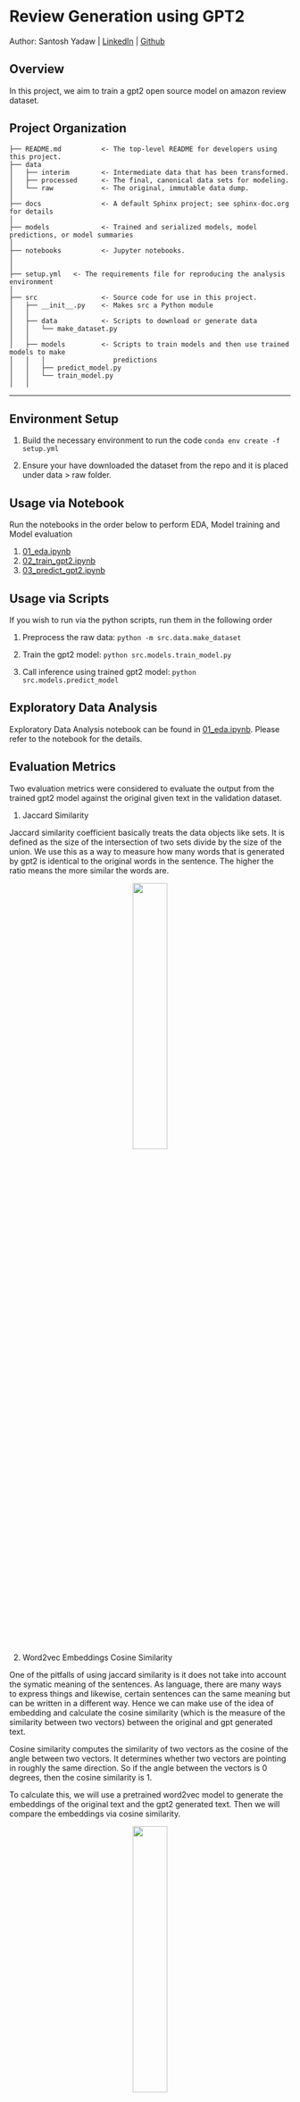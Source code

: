 Review Generation using GPT2
==============================

Author: Santosh Yadaw | [LinkedIn](https://www.linkedin.com/in/santosh-yadaw-b32025111/) | [Github](https://github.com/SantoshYadaw/)

Overview
------------

In this project, we aim to train a gpt2 open source model on amazon review dataset.

Project Organization
------------

    ├── README.md          <- The top-level README for developers using this project.
    ├── data
    │   ├── interim        <- Intermediate data that has been transformed.
    │   ├── processed      <- The final, canonical data sets for modeling.
    │   └── raw            <- The original, immutable data dump.
    │
    ├── docs               <- A default Sphinx project; see sphinx-doc.org for details
    │
    ├── models             <- Trained and serialized models, model predictions, or model summaries
    │
    ├── notebooks          <- Jupyter notebooks. 
    │
    │
    ├── setup.yml   <- The requirements file for reproducing the analysis environment
    │
    ├── src                <- Source code for use in this project.
    │   ├── __init__.py    <- Makes src a Python module
    │   │
    │   ├── data           <- Scripts to download or generate data
    │   │   └── make_dataset.py
    │   │
    │   ├── models         <- Scripts to train models and then use trained models to make
    │   │   │                 predictions
    │   │   ├── predict_model.py
    │   │   └── train_model.py
    │   │

--------

Environment Setup
------------
1. Build the necessary environment to run the code
```conda env create -f setup.yml```

2. Ensure your have downloaded the dataset from the repo and it is placed under data > raw folder.


Usage via Notebook
------------
Run the notebooks in the order below to perform EDA, Model training and Model evaluation

1. [01_eda.ipynb](notebooks/01_eda.ipynb)
2. [02_train_gpt2.ipynb](notebooks/02_train_gpt2.ipynb)
3. [03_predict_gpt2.ipynb](notebooks/03_predict_gpt2.ipynb)

Usage via Scripts
------------
If you wish to run via the python scripts, run them in the following order

1. Preprocess the raw data:
``` python -m src.data.make_dataset ```

2. Train the gpt2 model:
``` python src.models.train_model.py ```

3. Call inference using trained gpt2 model:
``` python src.models.predict_model ```

Exploratory Data Analysis
------------

Exploratory Data Analysis notebook can be found in [01_eda.ipynb](notebooks/01_eda.ipynb). Please refer to the notebook for the details.


Evaluation Metrics
------------
Two evaluation metrics were considered to evaluate the output from the trained gpt2 model against the original given text in the validation dataset.

1. Jaccard Similarity

Jaccard similarity coefficient basically treats the data objects like sets. It is defined as the size of the intersection of two sets divide by the size of the union. We use this as a way to measure how many words that is generated by gpt2 is identical to the original words in the sentence. The higher the ratio means the more similar the words are.

<p align="center">
  <img src="figures/jaccard_similarity.png" width=35%/>
  <br>                  
</p>

2. Word2vec Embeddings Cosine Similarity 

One of the pitfalls of using jaccard similarity is it does not take into account the symatic meaning of the sentences. As language, there are many ways to express things and likewise, certain sentences can the same meaning but can be written in a different way. Hence we can make use of the idea of embedding and calculate the cosine similarity (which is the measure of the similarity between two vectors) between the original and gpt generated text. 

Cosine similarity computes the similarity of two vectors as the cosine of the angle between two vectors. It determines whether two vectors are pointing in roughly the same direction. So if the angle between the vectors is 0 degrees, then the cosine similarity is 1.

To calculate this, we will use a pretrained word2vec model to generate the embeddings of the original text and the gpt2 generated text. Then we will compare the embeddings via cosine similarity.

<p align="center">
  <img src="figures/cosine_similarity.png" width=35%/>
  <br>                  
</p>

Model's Performance
------------

1. Overall observation using Jaccard Similarity Score

a. The average jaccard similarity score calculated on the validation set is 0.8. This means the generated text on average are only 80% similar to the original text which seems to indicate a pretty good score.
b. In general, the jaccard score is higher for given sentences that are shorter in length.
c. The limitation with jaccard similiarity:
- is it does not capture the magnitude or direction of the vectors and hence it may not reflec the strength of the similarity
- Does not consider the order or the context of the words and it may miss semantic variations that could be generated by gpt2

2. Overall observations on Cosine Similarity Score
a. The average cosine similarity score between the original and gpt2 generated text on validation data is around 0.78 with a min score of -0.05 and maximum score 1.0
b. Similar to jaccard similarity score, the cosine similarity score of the gpt2 generated text is higher when the original sentences have less words


Future Work
------------
- [ ] Using other loss functions to penalize the majority class
- [ ] Ensemble of models to improve overall score 
- [ ] Write test cases for function
- [ ] Hosting model and creating an API to serve model predictions

- [ ] Overall we can see the generated text are not quite identicle to the original text. This is expected since we only trained the model on 6 epochs and the loss had not yet converged.
- [ ] Splitting the dataset -> perhaps we can try to split the data to ensure we have a representative dataset. For example we can try using sentence transformer model to generate the embeddings, then perform clustering to group the data. Then we systematically sample data for each of the groups rather than randomly splitting.
- [ ] Maybe we can try to retrain the model using a reviews dataset first and then use the current dataset and fine tune it.
- [ ] Using pretraind word2vec may not be the best way to measure and evaluate the quality of the text generated since its a quantitative approach. Perhaps incorporating a more qualitiative approach too might be needed to fully evaluate the gpt2 generated text - coherence etc, BLEU or ROGUE
- [ ] Using sentence transformers to generate embeddings rather than word2vec.

References
------------
- https://huggingface.co/gpt2
